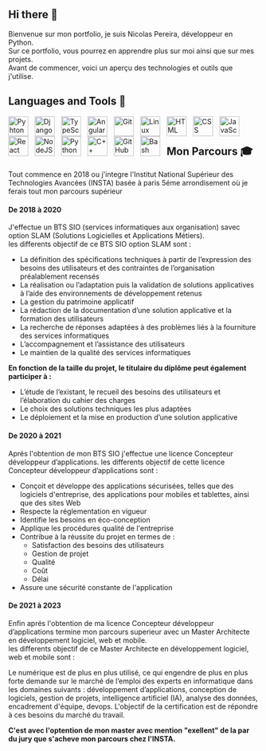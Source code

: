 ## Hi there 👋

Bienvenue sur mon portfolio, je suis Nicolas Pereira, développeur en Python.  
Sur ce portfolio, vous pourrez en apprendre plus sur moi ainsi que sur mes projets.  
Avant de commencer, voici un aperçu des technologies et outils que j'utilise.  
## Languages and Tools 🧰

<img align="left" alt="Pyhton" width="40px" style="padding-right:10px;" src="https://img.icons8.com/?size=100&id=13441&format=png&color=000000"/>
<img align="left" alt="Django" width="40px" style="padding-right:10px;" src="https://img.icons8.com/?size=100&id=LPmcJ9e0FU7K&format=png&color=000000" />
<img align="left" alt="TypeScript" width="40px" style="padding-right:10px;" src="https://cdn.jsdelivr.net/gh/devicons/devicon/icons/typescript/typescript-plain.svg" />
<img align="left" alt="Angular" width="40px" style="padding-right:10px;" src="https://cdn.jsdelivr.net/gh/devicons/devicon/icons/angularjs/angularjs-plain.svg" />
<img align="left" alt="Git" width="40px" style="padding-right:10px;" src="https://cdn.jsdelivr.net/gh/devicons/devicon/icons/git/git-original.svg" />
<img align="left" alt="Linux" width="40px" style="padding-right:10px;" src="https://cdn.jsdelivr.net/gh/devicons/devicon/icons/linux/linux-original.svg" />
<img align="left" alt="HTML" width="40px" style="padding-right:10px;" src="https://cdn.jsdelivr.net/gh/devicons/devicon/icons/html5/html5-plain.svg" />
<img align="left" alt="CSS" width="40px" style="padding-right:10px;" src="https://cdn.jsdelivr.net/gh/devicons/devicon/icons/css3/css3-plain.svg" />
<img align="left" alt="JavaScript" width="40px" style="padding-right:10px;" src="https://cdn.jsdelivr.net/gh/devicons/devicon/icons/javascript/javascript-plain.svg" />
<img align="left" alt="React" width="40px" style="padding-right:10px;" src="https://cdn.jsdelivr.net/gh/devicons/devicon/icons/react/react-original.svg" />
<img align="left" alt="NodeJS" width="40px" style="padding-right:10px;" src="https://cdn.jsdelivr.net/gh/devicons/devicon/icons/nodejs/nodejs-original.svg" />
<img align="left" alt="Python" width="40px" style="padding-right:10px;" src="https://cdn.jsdelivr.net/gh/devicons/devicon/icons/python/python-plain.svg" />
<img align="left" alt="C++" width="40px" style="padding-right:10px;" src="https://cdn.jsdelivr.net/gh/devicons/devicon/icons/cplusplus/cplusplus-line.svg" />
<img align="left" alt="GitHub" width="40px" style="padding-right:10px;" src="https://cdn.jsdelivr.net/gh/devicons/devicon/icons/github/github-original.svg" />
<img align="left" alt="Bash" width="40px" style="padding-right:10px;" src="https://cdn.jsdelivr.net/gh/devicons/devicon/icons/bash/bash-original.svg" />
<br />

#
## Mon Parcours 🎓

Tout commence en 2018 ou j'integre l'Institut National Supérieur des Technologies Avancées (INSTA) basée à paris 5éme arrondisement où je ferais tout mon parcours supérieur

#### De 2018 à 2020
J'effectue un BTS SIO (services informatiques aux organisation) savec option SLAM (Solutions Logicielles et Applications Métiers).  
les differents objectif de ce BTS SIO option SLAM sont :  
<ul>
  <li>La définition des spécifications techniques à partir de l’expression des besoins des utilisateurs et des contraintes de l’organisation préalablement recensés</li>
  <li>La réalisation ou l’adaptation puis la validation de solutions applicatives à l’aide des environnements de développement retenus</li>
  <li>La gestion du patrimoine applicatif</li>
  <li>La rédaction de la documentation d’une solution applicative et la formation des utilisateurs</li>
  <li>La recherche de réponses adaptées à des problèmes liés à la fourniture des services informatiques</li>
  <li>L’accompagnement et l’assistance des utilisateurs</li>
  <li>Le maintien de la qualité des services informatiques</li>
</ul>

<p><strong>En fonction de la taille du projet, le titulaire du diplôme peut également participer à :</strong></p>

<ul>
  <li>L’étude de l’existant, le recueil des besoins des utilisateurs et l’élaboration du cahier des charges</li>
  <li>Le choix des solutions techniques les plus adaptées</li>
  <li>Le déploiement et la mise en production d’une solution applicative</li>
</ul>

####  De 2020 à 2021

Aprés l'obtention de mon BTS SIO j'effectue une licence  Concepteur développeur d’applications.
les differents objectif de cette licence Concepteur développeur d’applications sont :
<ul>
  <li>Conçoit et développe des applications sécurisées, telles que des logiciels d'entreprise, des applications pour mobiles et tablettes, ainsi que des sites Web</li>
  <li>Respecte la réglementation en vigueur</li>
  <li>Identifie les besoins en éco-conception</li>
  <li>Applique les procédures qualité de l'entreprise</li>
  <li>Contribue à la réussite du projet en termes de :
    <ul>
      <li>Satisfaction des besoins des utilisateurs</li>
      <li>Gestion de projet</li>
      <li>Qualité</li>
      <li>Coût</li>
      <li>Délai</li>
    </ul>
  </li>
  <li>Assure une sécurité constante de l'application</li>
</ul>

####  De 2021 à 2023

Enfin aprés l'obtention de ma licence Concepteur développeur d’applications termine mon parcours superieur avec un Master Architecte en développement logiciel, web et mobile.  
les differents objectif de ce Master Architecte en développement logiciel, web et mobile sont : 

Le numérique est de plus en plus utilisé, ce qui engendre de plus en plus forte demande sur le marché de l’emploi des experts en informatique dans les domaines suivants : développement d’applications, conception de logiciels, gestion de projets, intelligence artificiel (IA), analyse des données, encadrement d'équipe, devops. L'objectif de la certification est de répondre à ces besoins du marché du travail.

<strong>C'est avec l'optention de mon master avec mention "exellent" de la par du jury que s'acheve mon parcours chez l'INSTA.</strong>

